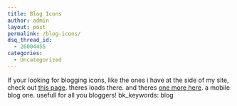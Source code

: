 ```yaml
---
title: Blog Icons
author: admin
layout: post
permalink: /blog-icons/
dsq_thread_id:
  - 26004455
categories:
  - Uncategorized
---
```

If your looking for blogging icons, like the ones i have at the side of my site, check out [this page][1]. theres loads there. and theres [one more here][2]. a mobile blog one. usefull for all you bloggers! bk_keywords: blog

 [1]: http://gtmcknight.com/buttons.html
 [2]: http://www.russellbeattie.com/notebook/20030507.html#092630